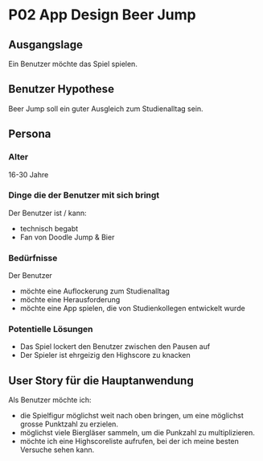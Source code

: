 # P02 App Design Beer Jump
## Ausgangslage
Ein Benutzer möchte das Spiel spielen.

## Benutzer Hypothese
Beer Jump soll ein guter Ausgleich zum Studienalltag sein.

## Persona
### Alter 
16-30 Jahre

### Dinge die der Benutzer mit sich bringt
Der Benutzer ist / kann:
- technisch begabt
- Fan von Doodle Jump & Bier

### Bedürfnisse
Der Benutzer
- möchte eine Auflockerung zum Studienalltag
- möchte eine Herausforderung
- möchte eine App spielen, die von Studienkollegen entwickelt wurde

### Potentielle Lösungen 
- Das Spiel lockert den Benutzer zwischen den Pausen auf
- Der Spieler ist ehrgeizig den Highscore zu knacken

## User Story für die Hauptanwendung
Als Benutzer möchte ich:
- die Spielfigur möglichst weit nach oben bringen, um eine möglichst grosse Punktzahl zu erzielen.
- möglichst viele Biergläser sammeln, um die Punkzahl zu multiplizieren.
- möchte ich eine Highscoreliste aufrufen, bei der ich meine besten Versuche sehen kann.


